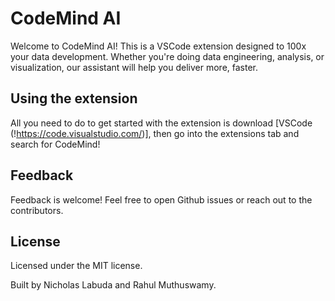 # CodeMind AI

Welcome to CodeMind AI! This is a VSCode extension designed to 100x your data development. Whether you're doing data engineering, analysis, or visualization, our assistant will help you deliver more, faster.

## Using the extension

All you need to do to get started with the extension is download [VSCode (!https://code.visualstudio.com/)], then go into the extensions tab and search for CodeMind!

## Feedback

Feedback is welcome! Feel free to open Github issues or reach out to the contributors.

## License

Licensed under the MIT license.

Built by Nicholas Labuda and Rahul Muthuswamy.
